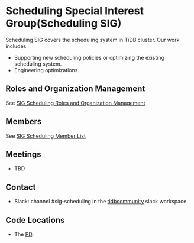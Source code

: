 # Scheduling Special Interest Group(Scheduling SIG)

Scheduling SIG covers the scheduling system in TiDB cluster. Our work includes
* Supporting new scheduling policies or optimizing the existing scheduling system.
* Engineering optimizations.

## Roles and Organization Management

See [SIG Scheduling Roles and Organization Management](./roles-and-organization-management.md)

## Members

See [SIG Scheduling Member List](./member-list.md)

## Meetings

* TBD

## Contact

* Slack: channel #sig-scheduling in the [tidbcommunity](https://pingcap.com/tidbslack) slack workspace.

## Code Locations

* The [PD](https://github.com/pingcap/pd).
